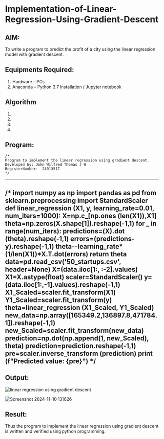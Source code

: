 # Implementation-of-Linear-Regression-Using-Gradient-Descent

## AIM:
To write a program to predict the profit of a city using the linear regression model with gradient descent.

## Equipments Required:
1. Hardware – PCs
2. Anaconda – Python 3.7 Installation / Jupyter notebook

## Algorithm
1. 
2. 
3. 
4. 

## Program:
```
/*
Program to implement the linear regression using gradient descent.
Developed by: John Wilfred Thomas J W
RegisterNumber:  24013517
*/
```

---
/*
import numpy as np
import pandas as pd
from sklearn.preprocessing import StandardScaler
def linear_regression (X1, y, learning_rate=0.01, num_iters=1000):
    X=np.c_[np.ones (len(X1)),X1]
    theta=np.zeros(X.shape[1]).reshape(-1,1)
    for _ in range(num_iters):
        predictions=(X).dot (theta).reshape(-1,1)
        errors=(predictions-y).reshape(-1,1)
        theta--learning_rate*(1/len(X1))*X.T.dot(errors)
    return theta
data=pd.read_csv('50_startups.csv', header=None)
X=(data.iloc[1:, :-2].values)
X1=X.astype(float)
scaler=StandardScaler()
y=(data.iloc[1:,-1].values).reshape(-1,1)
X1_Scaled=scaler.fit_transform(X1)
Y1_Scaled=scaler.fit_transform(y)
theta=linear_regression (X1_Scaled, Y1_Scaled)
new_data=np.array([165349.2,136897.8,471784.1]).reshape(-1,1)
new_Scaled=scaler.fit_transform(new_data)
prediction=np.dot(np.append(1, new_Scaled), theta)
prediction=prediction.reshape(-1,1)
pre=scaler.inverse_transform (prediction)
print (f"Predicted value: {pre}")
*/
---
## Output:
![linear regression using gradient descent](sam.png)

![Screenshot 2024-11-10 131626](https://github.com/user-attachments/assets/31af4869-812a-46ba-8bd7-253d4afdfef9)

## Result:
Thus the program to implement the linear regression using gradient descent is written and verified using python programming.
